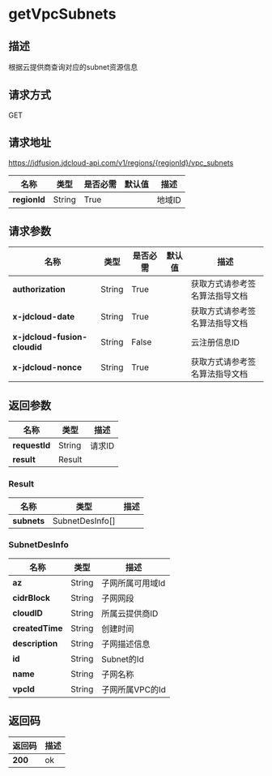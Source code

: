 # getVpcSubnets


## 描述
根据云提供商查询对应的subnet资源信息

## 请求方式
GET

## 请求地址
https://jdfusion.jdcloud-api.com/v1/regions/{regionId}/vpc_subnets

|名称|类型|是否必需|默认值|描述|
|---|---|---|---|---|
|**regionId**|String|True| |地域ID|

## 请求参数
|名称|类型|是否必需|默认值|描述|
|---|---|---|---|---|
|**authorization**|String|True| |获取方式请参考签名算法指导文档|
|**x-jdcloud-date**|String|True| |获取方式请参考签名算法指导文档|
|**x-jdcloud-fusion-cloudid**|String|False| |云注册信息ID|
|**x-jdcloud-nonce**|String|True| |获取方式请参考签名算法指导文档|


## 返回参数
|名称|类型|描述|
|---|---|---|
|**requestId**|String|请求ID|
|**result**|Result| |

### Result
|名称|类型|描述|
|---|---|---|
|**subnets**|SubnetDesInfo[]| |
### SubnetDesInfo
|名称|类型|描述|
|---|---|---|
|**az**|String|子网所属可用域Id|
|**cidrBlock**|String|子网网段|
|**cloudID**|String|所属云提供商ID|
|**createdTime**|String|创建时间|
|**description**|String|子网描述信息|
|**id**|String|Subnet的Id|
|**name**|String|子网名称|
|**vpcId**|String|子网所属VPC的Id|

## 返回码
|返回码|描述|
|---|---|
|**200**|ok|
